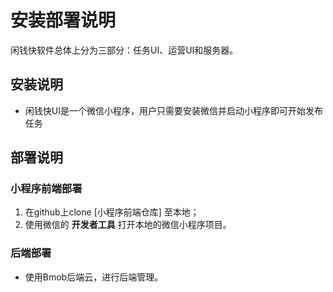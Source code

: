 # 安装部署说明

闲钱快软件总体上分为三部分：任务UI、运营UI和服务器。

## 安装说明

 - 闲钱快UI是一个微信小程序，用户只需要安装微信并启动小程序即可开始发布任务

## 部署说明

### 小程序前端部署

1. 在github上clone [小程序前端仓库] 至本地；
2. 使用微信的 **开发者工具** 打开本地的微信小程序项目。

### 后端部署

 - 使用Bmob后端云，进行后端管理。

